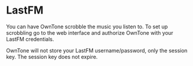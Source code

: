 # LastFM

You can have OwnTone scrobble the music you listen to. To set up scrobbling
go to the web interface and authorize OwnTone with your LastFM credentials.

OwnTone will not store your LastFM username/password, only the session key.
The session key does not expire.
